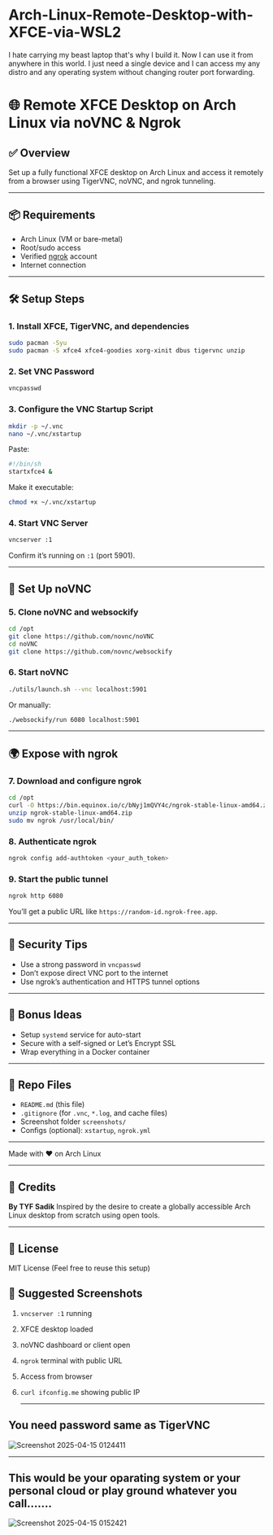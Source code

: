 # Arch-Linux-Remote-Desktop-with-XFCE-via-WSL2
I hate carrying my beast laptop that's why I build it. Now I can use it from anywhere in this world. I just need a single device and I can access my any distro and any operating system without changing router port forwarding.  

# 🌐 Remote XFCE Desktop on Arch Linux via noVNC & Ngrok

## ✅ Overview
Set up a fully functional XFCE desktop on Arch Linux and access it remotely from a browser using TigerVNC, noVNC, and ngrok tunneling.

---

## 📦 Requirements
- Arch Linux (VM or bare-metal)
- Root/sudo access
- Verified [ngrok](https://ngrok.com/) account
- Internet connection

---

## 🛠️ Setup Steps

### 1. Install XFCE, TigerVNC, and dependencies
```bash
sudo pacman -Syu
sudo pacman -S xfce4 xfce4-goodies xorg-xinit dbus tigervnc unzip
```

### 2. Set VNC Password
```bash
vncpasswd
```

### 3. Configure the VNC Startup Script
```bash
mkdir -p ~/.vnc
nano ~/.vnc/xstartup
```
Paste:
```bash
#!/bin/sh
startxfce4 &
```
Make it executable:
```bash
chmod +x ~/.vnc/xstartup
```

### 4. Start VNC Server
```bash
vncserver :1
```
Confirm it’s running on `:1` (port 5901).

---

## 🧩 Set Up noVNC

### 5. Clone noVNC and websockify
```bash
cd /opt
git clone https://github.com/novnc/noVNC
cd noVNC
git clone https://github.com/novnc/websockify
```

### 6. Start noVNC
```bash
./utils/launch.sh --vnc localhost:5901
```
Or manually:
```bash
./websockify/run 6080 localhost:5901
```

---

## 🌍 Expose with ngrok

### 7. Download and configure ngrok
```bash
cd /opt
curl -O https://bin.equinox.io/c/bNyj1mQVY4c/ngrok-stable-linux-amd64.zip
unzip ngrok-stable-linux-amd64.zip
sudo mv ngrok /usr/local/bin/
```

### 8. Authenticate ngrok
```bash
ngrok config add-authtoken <your_auth_token>
```

### 9. Start the public tunnel
```bash
ngrok http 6080
```
You’ll get a public URL like `https://random-id.ngrok-free.app`.


---

## 🔐 Security Tips

- Use a strong password in `vncpasswd`
- Don’t expose direct VNC port to the internet
- Use ngrok’s authentication and HTTPS tunnel options

---

## 🧠 Bonus Ideas
- Setup `systemd` service for auto-start
- Secure with a self-signed or Let’s Encrypt SSL
- Wrap everything in a Docker container

---

## 📁 Repo Files
- `README.md` (this file)
- `.gitignore` (for `.vnc`, `*.log`, and cache files)
- Screenshot folder `screenshots/`
- Configs (optional): `xstartup`, `ngrok.yml`

---

Made with ❤️ on Arch Linux



---

## 🧠 Credits
**By TYF Sadik**
Inspired by the desire to create a globally accessible Arch Linux desktop from scratch using open tools.

---

## 📜 License
MIT License (Feel free to reuse this setup)



## 📸 Suggested Screenshots

1. `vncserver :1` running
2. XFCE desktop loaded
3. noVNC dashboard or client open
4. `ngrok` terminal with public URL
5. Access from browser
6. `curl ifconfig.me` showing public IP


   ---

## You need password same as TigerVNC
![Screenshot 2025-04-15 0124411](https://github.com/user-attachments/assets/30eca49f-f356-4e58-8dde-43f51c888498)


  ---
  

## This would be your oparating system or your personal cloud or play ground whatever you call.......


![Screenshot 2025-04-15 0152421](https://github.com/user-attachments/assets/712d01ad-c46b-4826-b2b1-e2afa5f5642c)

